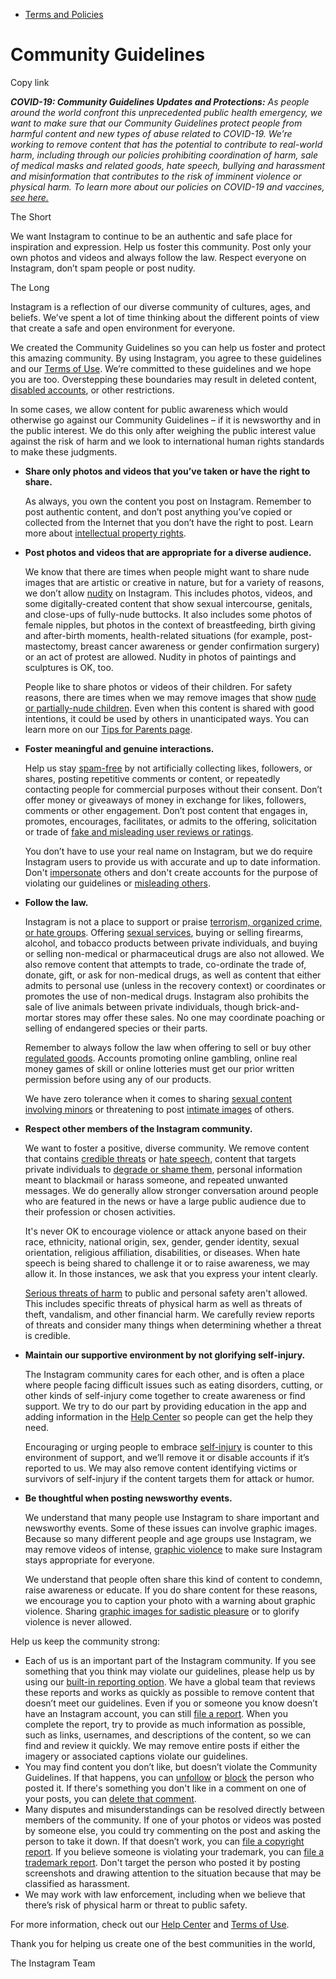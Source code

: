 *   [Terms and Policies](https://help.instagram.com/1417489251945243/?helpref=breadcrumb)

Community Guidelines
====================

Copy link

_**COVID-19: Community Guidelines Updates and Protections:** As people around the world confront this unprecedented public health emergency, we want to make sure that our Community Guidelines protect people from harmful content and new types of abuse related to COVID-19. We’re working to remove content that has the potential to contribute to real-world harm, including through our policies prohibiting coordination of harm, sale of medical masks and related goods, hate speech, bullying and harassment and misinformation that contributes to the risk of imminent violence or physical harm. To learn more about our policies on COVID-19 and vaccines, [see here.](https://help.instagram.com/697825587576762?helpref=faq_content)_

The Short

We want Instagram to continue to be an authentic and safe place for inspiration and expression. Help us foster this community. Post only your own photos and videos and always follow the law. Respect everyone on Instagram, don’t spam people or post nudity.

The Long

Instagram is a reflection of our diverse community of cultures, ages, and beliefs. We’ve spent a lot of time thinking about the different points of view that create a safe and open environment for everyone.

We created the Community Guidelines so you can help us foster and protect this amazing community. By using Instagram, you agree to these guidelines and our [Terms of Use](https://www.instagram.com/legal/terms). We’re committed to these guidelines and we hope you are too. Overstepping these boundaries may result in deleted content, [disabled accounts](https://help.instagram.com/366993040048856?helpref=faq_content), or other restrictions.

In some cases, we allow content for public awareness which would otherwise go against our Community Guidelines – if it is newsworthy and in the public interest. We do this only after weighing the public interest value against the risk of harm and we look to international human rights standards to make these judgments.

*   **Share only photos and videos that you’ve taken or have the right to share.**
    
    As always, you own the content you post on Instagram. Remember to post authentic content, and don’t post anything you’ve copied or collected from the Internet that you don’t have the right to post. Learn more about [intellectual property rights](https://help.instagram.com/126382350847838?helpref=faq_content).
    
*   **Post photos and videos that are appropriate for a diverse audience.**
    
    We know that there are times when people might want to share nude images that are artistic or creative in nature, but for a variety of reasons, we don’t allow [nudity](https://l.instagram.com/?u=https%3A%2F%2Fwww.facebook.com%2Fcommunitystandards%2Fadult_nudity_sexual_activity&e=AT0-LotcXGh5TGDohKcuPczZsfTZaqVYR9ar2HrpyOsOvt18M7OXBc4rznWgef9Cl-BB9-UiNZkZslH9VJlE-7o3n6p5KWAdFxS3fRuuDQXTeb-xpyuAfKHTqKUWm5jjok1vvnyxbkWWWu4DufYTbQ) on Instagram. This includes photos, videos, and some digitally-created content that show sexual intercourse, genitals, and close-ups of fully-nude buttocks. It also includes some photos of female nipples, but photos in the context of breastfeeding, birth giving and after-birth moments, health-related situations (for example, post-mastectomy, breast cancer awareness or gender confirmation surgery) or an act of protest are allowed. Nudity in photos of paintings and sculptures is OK, too.
    
    People like to share photos or videos of their children. For safety reasons, there are times when we may remove images that show [nude or partially-nude children](https://l.instagram.com/?u=https%3A%2F%2Fwww.facebook.com%2Fcommunitystandards%2Fchild_nudity_sexual_exploitation&e=AT0-LotcXGh5TGDohKcuPczZsfTZaqVYR9ar2HrpyOsOvt18M7OXBc4rznWgef9Cl-BB9-UiNZkZslH9VJlE-7o3n6p5KWAdFxS3fRuuDQXTeb-xpyuAfKHTqKUWm5jjok1vvnyxbkWWWu4DufYTbQ). Even when this content is shared with good intentions, it could be used by others in unanticipated ways. You can learn more on our [Tips for Parents page](https://help.instagram.com/154475974694511/?helpref=faq_content).
    
*   **Foster meaningful and genuine interactions.**
    
    Help us stay [spam-free](https://l.instagram.com/?u=https%3A%2F%2Fwww.facebook.com%2Fcommunitystandards%2Fspam&e=AT0-LotcXGh5TGDohKcuPczZsfTZaqVYR9ar2HrpyOsOvt18M7OXBc4rznWgef9Cl-BB9-UiNZkZslH9VJlE-7o3n6p5KWAdFxS3fRuuDQXTeb-xpyuAfKHTqKUWm5jjok1vvnyxbkWWWu4DufYTbQ) by not artificially collecting likes, followers, or shares, posting repetitive comments or content, or repeatedly contacting people for commercial purposes without their consent. Don’t offer money or giveaways of money in exchange for likes, followers, comments or other engagement. Don’t post content that engages in, promotes, encourages, facilitates, or admits to the offering, solicitation or trade of [fake and misleading user reviews or ratings](https://l.instagram.com/?u=https%3A%2F%2Fwww.facebook.com%2Fcommunitystandards%2Ffraud_deception&e=AT0-LotcXGh5TGDohKcuPczZsfTZaqVYR9ar2HrpyOsOvt18M7OXBc4rznWgef9Cl-BB9-UiNZkZslH9VJlE-7o3n6p5KWAdFxS3fRuuDQXTeb-xpyuAfKHTqKUWm5jjok1vvnyxbkWWWu4DufYTbQ).
    
    You don’t have to use your real name on Instagram, but we do require Instagram users to provide us with accurate and up to date information. Don't [impersonate](https://l.instagram.com/?u=https%3A%2F%2Fwww.facebook.com%2Fcommunitystandards%2Fmisrepresentation&e=AT0-LotcXGh5TGDohKcuPczZsfTZaqVYR9ar2HrpyOsOvt18M7OXBc4rznWgef9Cl-BB9-UiNZkZslH9VJlE-7o3n6p5KWAdFxS3fRuuDQXTeb-xpyuAfKHTqKUWm5jjok1vvnyxbkWWWu4DufYTbQ) others and don't create accounts for the purpose of violating our guidelines or [misleading others](https://l.instagram.com/?u=https%3A%2F%2Ftransparency.fb.com%2Fpolicies%2Fcommunity-standards%2Finauthentic-behavior%2F&e=AT0-LotcXGh5TGDohKcuPczZsfTZaqVYR9ar2HrpyOsOvt18M7OXBc4rznWgef9Cl-BB9-UiNZkZslH9VJlE-7o3n6p5KWAdFxS3fRuuDQXTeb-xpyuAfKHTqKUWm5jjok1vvnyxbkWWWu4DufYTbQ).
    
*   **Follow the law.**
    
    Instagram is not a place to support or praise [terrorism, organized crime, or hate groups](https://l.instagram.com/?u=https%3A%2F%2Fwww.facebook.com%2Fcommunitystandards%2Fdangerous_individuals_organizations&e=AT0-LotcXGh5TGDohKcuPczZsfTZaqVYR9ar2HrpyOsOvt18M7OXBc4rznWgef9Cl-BB9-UiNZkZslH9VJlE-7o3n6p5KWAdFxS3fRuuDQXTeb-xpyuAfKHTqKUWm5jjok1vvnyxbkWWWu4DufYTbQ). Offering [sexual services](https://l.instagram.com/?u=https%3A%2F%2Fwww.facebook.com%2Fcommunitystandards%2Fsexual_solicitation&e=AT0-LotcXGh5TGDohKcuPczZsfTZaqVYR9ar2HrpyOsOvt18M7OXBc4rznWgef9Cl-BB9-UiNZkZslH9VJlE-7o3n6p5KWAdFxS3fRuuDQXTeb-xpyuAfKHTqKUWm5jjok1vvnyxbkWWWu4DufYTbQ), buying or selling firearms, alcohol, and tobacco products between private individuals, and buying or selling non-medical or pharmaceutical drugs are also not allowed. We also remove content that attempts to trade, co-ordinate the trade of, donate, gift, or ask for non-medical drugs, as well as content that either admits to personal use (unless in the recovery context) or coordinates or promotes the use of non-medical drugs. Instagram also prohibits the sale of live animals between private individuals, though brick-and-mortar stores may offer these sales. No one may coordinate poaching or selling of endangered species or their parts.
    
    Remember to always follow the law when offering to sell or buy other [regulated goods](https://l.instagram.com/?u=https%3A%2F%2Fwww.facebook.com%2Fcommunitystandards%2Fregulated_goods&e=AT0-LotcXGh5TGDohKcuPczZsfTZaqVYR9ar2HrpyOsOvt18M7OXBc4rznWgef9Cl-BB9-UiNZkZslH9VJlE-7o3n6p5KWAdFxS3fRuuDQXTeb-xpyuAfKHTqKUWm5jjok1vvnyxbkWWWu4DufYTbQ). Accounts promoting online gambling, online real money games of skill or online lotteries must get our prior written permission before using any of our products.
    
    We have zero tolerance when it comes to sharing [sexual content involving minors](https://l.instagram.com/?u=https%3A%2F%2Fwww.facebook.com%2Fcommunitystandards%2Fchild_nudity_sexual_exploitation&e=AT0-LotcXGh5TGDohKcuPczZsfTZaqVYR9ar2HrpyOsOvt18M7OXBc4rznWgef9Cl-BB9-UiNZkZslH9VJlE-7o3n6p5KWAdFxS3fRuuDQXTeb-xpyuAfKHTqKUWm5jjok1vvnyxbkWWWu4DufYTbQ) or threatening to post [intimate images](https://l.instagram.com/?u=https%3A%2F%2Fwww.facebook.com%2Fcommunitystandards%2Fsexual_exploitation_adults&e=AT0-LotcXGh5TGDohKcuPczZsfTZaqVYR9ar2HrpyOsOvt18M7OXBc4rznWgef9Cl-BB9-UiNZkZslH9VJlE-7o3n6p5KWAdFxS3fRuuDQXTeb-xpyuAfKHTqKUWm5jjok1vvnyxbkWWWu4DufYTbQ) of others.
    
*   **Respect other members of the Instagram community.**
    
    We want to foster a positive, diverse community. We remove content that contains [credible threats](https://l.instagram.com/?u=https%3A%2F%2Fwww.facebook.com%2Fcommunitystandards%2Fcredible_violence&e=AT0-LotcXGh5TGDohKcuPczZsfTZaqVYR9ar2HrpyOsOvt18M7OXBc4rznWgef9Cl-BB9-UiNZkZslH9VJlE-7o3n6p5KWAdFxS3fRuuDQXTeb-xpyuAfKHTqKUWm5jjok1vvnyxbkWWWu4DufYTbQ) or [hate speech](https://l.instagram.com/?u=https%3A%2F%2Fwww.facebook.com%2Fcommunitystandards%2Fhate_speech&e=AT0-LotcXGh5TGDohKcuPczZsfTZaqVYR9ar2HrpyOsOvt18M7OXBc4rznWgef9Cl-BB9-UiNZkZslH9VJlE-7o3n6p5KWAdFxS3fRuuDQXTeb-xpyuAfKHTqKUWm5jjok1vvnyxbkWWWu4DufYTbQ), content that targets private individuals to [degrade or shame them](https://l.instagram.com/?u=https%3A%2F%2Fwww.facebook.com%2Fcommunitystandards%2Fbullying&e=AT0-LotcXGh5TGDohKcuPczZsfTZaqVYR9ar2HrpyOsOvt18M7OXBc4rznWgef9Cl-BB9-UiNZkZslH9VJlE-7o3n6p5KWAdFxS3fRuuDQXTeb-xpyuAfKHTqKUWm5jjok1vvnyxbkWWWu4DufYTbQ), personal information meant to blackmail or harass someone, and repeated unwanted messages. We do generally allow stronger conversation around people who are featured in the news or have a large public audience due to their profession or chosen activities.
    
    It's never OK to encourage violence or attack anyone based on their race, ethnicity, national origin, sex, gender, gender identity, sexual orientation, religious affiliation, disabilities, or diseases. When hate speech is being shared to challenge it or to raise awareness, we may allow it. In those instances, we ask that you express your intent clearly.
    
    [Serious threats of harm](https://l.instagram.com/?u=https%3A%2F%2Fwww.facebook.com%2Fcommunitystandards%2Fcredible_violence&e=AT0-LotcXGh5TGDohKcuPczZsfTZaqVYR9ar2HrpyOsOvt18M7OXBc4rznWgef9Cl-BB9-UiNZkZslH9VJlE-7o3n6p5KWAdFxS3fRuuDQXTeb-xpyuAfKHTqKUWm5jjok1vvnyxbkWWWu4DufYTbQ) to public and personal safety aren't allowed. This includes specific threats of physical harm as well as threats of theft, vandalism, and other financial harm. We carefully review reports of threats and consider many things when determining whether a threat is credible.
    
*   **Maintain our supportive environment by not glorifying self-injury.**
    
    The Instagram community cares for each other, and is often a place where people facing difficult issues such as eating disorders, cutting, or other kinds of self-injury come together to create awareness or find support. We try to do our part by providing education in the app and adding information in the [Help Center](https://help.instagram.com/) so people can get the help they need.
    
    Encouraging or urging people to embrace [self-injury](https://l.instagram.com/?u=https%3A%2F%2Fwww.facebook.com%2Fcommunitystandards%2Fsuicide_self_injury_violence&e=AT0-LotcXGh5TGDohKcuPczZsfTZaqVYR9ar2HrpyOsOvt18M7OXBc4rznWgef9Cl-BB9-UiNZkZslH9VJlE-7o3n6p5KWAdFxS3fRuuDQXTeb-xpyuAfKHTqKUWm5jjok1vvnyxbkWWWu4DufYTbQ) is counter to this environment of support, and we’ll remove it or disable accounts if it’s reported to us. We may also remove content identifying victims or survivors of self-injury if the content targets them for attack or humor.
    
*   **Be thoughtful when posting newsworthy events.**
    
    We understand that many people use Instagram to share important and newsworthy events. Some of these issues can involve graphic images. Because so many different people and age groups use Instagram, we may remove videos of intense, [graphic violence](https://l.instagram.com/?u=https%3A%2F%2Fwww.facebook.com%2Fcommunitystandards%2Fgraphic_violence&e=AT0-LotcXGh5TGDohKcuPczZsfTZaqVYR9ar2HrpyOsOvt18M7OXBc4rznWgef9Cl-BB9-UiNZkZslH9VJlE-7o3n6p5KWAdFxS3fRuuDQXTeb-xpyuAfKHTqKUWm5jjok1vvnyxbkWWWu4DufYTbQ) to make sure Instagram stays appropriate for everyone.
    
    We understand that people often share this kind of content to condemn, raise awareness or educate. If you do share content for these reasons, we encourage you to caption your photo with a warning about graphic violence. Sharing [graphic images for sadistic pleasure](https://l.instagram.com/?u=https%3A%2F%2Fwww.facebook.com%2Fcommunitystandards%2Fcruel_insensitive&e=AT0-LotcXGh5TGDohKcuPczZsfTZaqVYR9ar2HrpyOsOvt18M7OXBc4rznWgef9Cl-BB9-UiNZkZslH9VJlE-7o3n6p5KWAdFxS3fRuuDQXTeb-xpyuAfKHTqKUWm5jjok1vvnyxbkWWWu4DufYTbQ) or to glorify violence is never allowed.
    

Help us keep the community strong:

*   Each of us is an important part of the Instagram community. If you see something that you think may violate our guidelines, please help us by using our [built-in reporting option](https://help.instagram.com/165828726894770?helpref=faq_content). We have a global team that reviews these reports and works as quickly as possible to remove content that doesn’t meet our guidelines. Even if you or someone you know doesn’t have an Instagram account, you can still [file a report](https://help.instagram.com/contact/383679321740945). When you complete the report, try to provide as much information as possible, such as links, usernames, and descriptions of the content, so we can find and review it quickly. We may remove entire posts if either the imagery or associated captions violate our guidelines.
*   You may find content you don’t like, but doesn’t violate the Community Guidelines. If that happens, you can [unfollow](https://help.instagram.com/286340048138725?helpref=faq_content) or [block](https://help.instagram.com/426700567389543/?helpref=faq_content) the person who posted it. If there's something you don't like in a comment on one of your posts, you can [delete that comment](https://help.instagram.com/289098941190483?helpref=faq_content).
*   Many disputes and misunderstandings can be resolved directly between members of the community. If one of your photos or videos was posted by someone else, you could try commenting on the post and asking the person to take it down. If that doesn’t work, you can [file a copyright report](https://help.instagram.com/126382350847838?helpref=faq_content). If you believe someone is violating your trademark, you can [file a trademark report](https://help.instagram.com/222826637847963?helpref=faq_content). Don't target the person who posted it by posting screenshots and drawing attention to the situation because that may be classified as harassment.
*   We may work with law enforcement, including when we believe that there’s risk of physical harm or threat to public safety.

For more information, check out our [Help Center](https://help.instagram.com/) and [Terms of Use](https://l.instagram.com/?u=http%3A%2F%2Finstagram.com%2Flegal%2Fterms%2F%23&e=AT0-LotcXGh5TGDohKcuPczZsfTZaqVYR9ar2HrpyOsOvt18M7OXBc4rznWgef9Cl-BB9-UiNZkZslH9VJlE-7o3n6p5KWAdFxS3fRuuDQXTeb-xpyuAfKHTqKUWm5jjok1vvnyxbkWWWu4DufYTbQ).

Thank you for helping us create one of the best communities in the world,

The Instagram Team